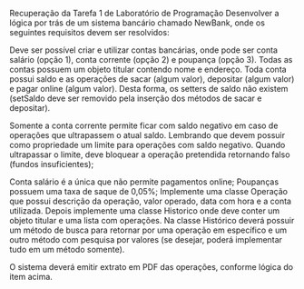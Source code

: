 Recuperação da Tarefa 1 de Laboratório de Programação
Desenvolver a lógica por trás de um sistema bancário chamado NewBank, onde os
seguintes requisitos devem ser resolvidos:

Deve ser possível criar e utilizar contas bancárias, onde pode ser conta
salário (opção 1), conta corrente (opção 2) e poupança (opção 3). Todas as
contas possuem um objeto titular contendo nome e endereço. Toda conta
possui saldo e as operações de sacar (algum valor), depositar (algum valor) e
pagar online (algum valor). Desta forma, os setters de saldo não existem
(setSaldo deve ser removido pela inserção dos métodos de sacar e
depositar).

Somente a conta corrente permite ficar com saldo negativo em caso de
operações que ultrapassem o atual saldo. Lembrando que devem possuir
como propriedade um limite para operações com saldo negativo. Quando
ultrapassar o limite, deve bloquear a operação pretendida retornando falso
(fundos insuficientes);

Conta salário é a única que não permite pagamentos online;
Poupanças possuem uma taxa de saque de 0,05%;
Implemente uma classe Operação que possui descrição da operação, valor
operado, data com hora e a conta utilizada. Depois implemente uma classe
Historico onde deve conter um objeto titular e uma lista com operações. Na
classe Histórico deverá possuir um método de busca para retornar por uma
operação em específico e um outro método com pesquisa por valores (se
desejar, poderá implementar tudo em um método somente).

O sistema deverá emitir extrato em PDF das operações, conforme lógica do
item acima.
